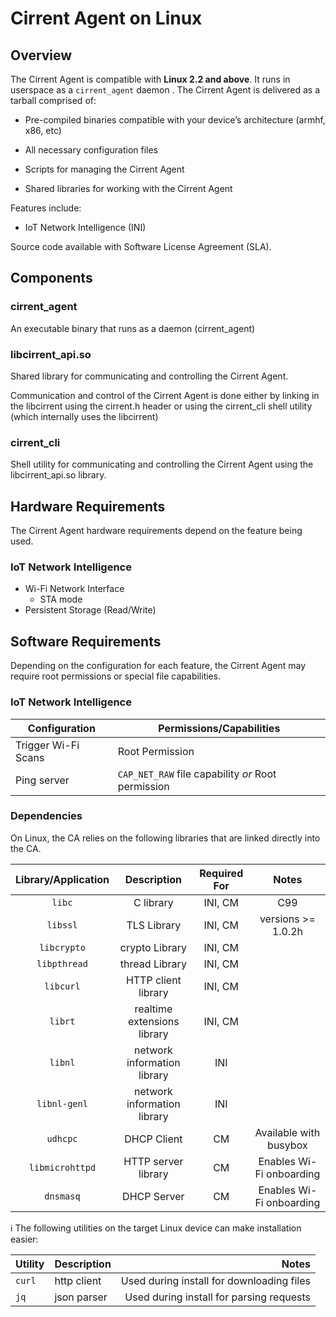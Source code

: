 ﻿# Cirrent Agent on Linux

## Overview

The Cirrent Agent is compatible with  **Linux 2.2 and above**. It runs in userspace as a `cirrent_agent` daemon . The Cirrent Agent is delivered as a tarball comprised of:

-   Pre-compiled binaries compatible with your device’s architecture (armhf, x86, etc)

-   All necessary configuration files

-   Scripts for managing the Cirrent Agent

-   Shared libraries for working with the Cirrent Agent


Features include:

-   IoT Network Intelligence (INI)


Source code available with Software License Agreement (SLA).

## Components
### cirrent_agent
An executable binary that runs as a daemon (cirrent_agent)

### libcirrent_api.so
Shared library for communicating and controlling the Cirrent Agent.

Communication and control of the Cirrent Agent is done either by linking in the libcirrent using the cirrent.h header or using the cirrent_cli shell utility (which internally uses the libcirrent)

### cirrent_cli
Shell utility for communicating and controlling the Cirrent Agent using the libcirrent_api.so library.

## Hardware Requirements
The Cirrent Agent hardware requirements depend on the feature being used.
### IoT Network Intelligence
* Wi-Fi Network Interface
    * STA mode
* Persistent Storage (Read/Write)

## Software Requirements

Depending on the configuration for each feature, the Cirrent Agent may require root permissions or special file capabilities.
### IoT Network Intelligence
Configuration | Permissions/Capabilities
-|-
Trigger Wi-Fi Scans | Root Permission
Ping server | `CAP_NET_RAW` file capability _or_ Root permission

### Dependencies
On Linux, the CA relies on the following libraries that are linked directly into the CA.

Library/Application | Description | Required For | Notes
:-----------------: | :---------: | :--------: | :----:
`libc` | C library | INI, CM | C99
`libssl` | TLS Library | INI, CM | versions >= 1.0.2h |
`libcrypto` | crypto Library | INI, CM |
`libpthread` | thread Library | INI, CM |
`libcurl` | HTTP client library | INI, CM |
`librt` | realtime extensions library | INI, CM |
`libnl` | network information library | INI |
`libnl-genl` | network information library | INI |
`udhcpc` | DHCP Client | CM | Available with busybox
`libmicrohttpd` | HTTP server library | CM | Enables Wi-Fi onboarding
`dnsmasq` | DHCP Server | CM | Enables Wi-Fi onboarding

ℹ️ The following utilities on the target Linux device can make installation easier:

Utility | Description | Notes
------- | ----------- | -----:
`curl` | http client | Used during install for downloading files
`jq` | json parser | Used during install for parsing requests
